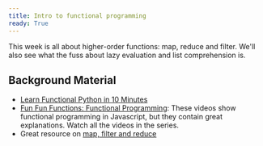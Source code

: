 ```yaml
---
title: Intro to functional programming
ready: True
---
```


This week is all about higher-order functions: map, reduce and filter.
We'll also see what the fuss about lazy evaluation and list comprehension is.

## Background Material
- [Learn Functional Python in 10 Minutes](https://hackernoon.com/learn-functional-python-in-10-minutes-to-2d1651dece6f)
- [Fun Fun Functions: Functional Programming](https://www.youtube.com/watch?v=BMUiFMZr7vk): These videos show functional programming in Javascript, but they contain great explanations. Watch all the videos in the series.
- Great resource on [map, filter and reduce](http://book.pythontips.com/en/latest/map_filter.html)

